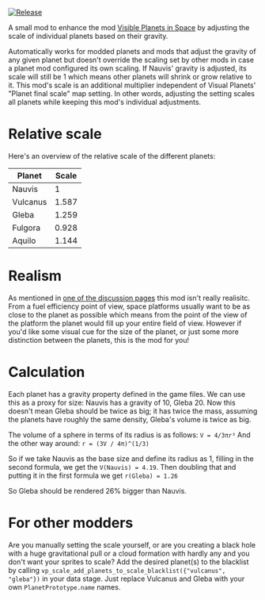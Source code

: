 [![Release](https://github.com/jurgyy/vp-scale/actions/workflows/release.yml/badge.svg?branch=main)](https://github.com/jurgyy/vp-scale/actions/workflows/release.yml)

A small mod to enhance the mod [Visible Planets in Space](https://mods.factorio.com/mod/visible-planets) by adjusting the scale of individual planets based on their gravity.

Automatically works for modded planets and mods that adjust the gravity of any given planet but doesn't override the scaling set by other mods in case a planet mod configured its own scaling. If Nauvis' gravity is adjusted, its scale will still be 1 which means other planets will shrink or grow relative to it.
This mod's scale is an additional multiplier independent of Visual Planets' "Planet final scale" map setting. In other words, adjusting the setting scales all planets while keeping this mod's individual adjustments.

# Relative scale

Here's an overview of the relative scale of the different planets:

| Planet   | Scale  |
| -------- | ------ |
| Nauvis   | 1      |
| Vulcanus | 1.587  |
| Gleba    | 1.259  |
| Fulgora  | 0.928  |
| Aquilo   | 1.144  |

# Realism

As mentioned in [one of the discussion pages](https://mods.factorio.com/mod/vp-scale/discussion/67707729f934f2a791830ebd) this mod isn't really realisitc. From a fuel efficiency point of view, space platforms usually want to be as close to the planet as possible which means from the point of the view of the platform the planet would fill up your entire field of view. However if you'd like some visual cue for the size of the planet, or just some more distinction between the planets, this is the mod for you!

# Calculation

Each planet has a gravity property defined in the game files. We can use this as a proxy for size: Nauvis has a gravity of 10, Gleba 20.
Now this doesn't mean Gleba should be twice as big; it has twice the mass, assuming the planets have roughly the same density, Gleba's volume is twice as big.

The volume of a sphere in terms of its radius is as follows: `V = 4/3πr³`
And the other way around: `r = (3V / 4π)^(1/3)`

So if we take Nauvis as the base size and define its radius as 1, filling in the second formula, we get the `V(Nauvis) = 4.19`.
Then doubling that and putting it in the first formula we get `r(Gleba) = 1.26`

So Gleba should be rendered 26% bigger than Nauvis.

# For other modders

Are you manually setting the scale yourself, or are you creating a black hole with a huge gravitational pull or a cloud formation with hardly any and you don't want your sprites to scale? Add the desired planet(s) to the blacklist by calling `vp_scale_add_planets_to_scale_blacklist({"vulcanus", "gleba"})` in your data stage. Just replace Vulcanus and Gleba with your own `PlanetPrototype.name` names.
